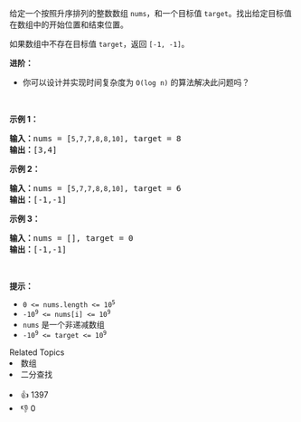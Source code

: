 <p>给定一个按照升序排列的整数数组 <code>nums</code>，和一个目标值 <code>target</code>。找出给定目标值在数组中的开始位置和结束位置。</p>

<p>如果数组中不存在目标值 <code>target</code>，返回 <code>[-1, -1]</code>。</p>

<p><strong>进阶：</strong></p>

<ul>
	<li>你可以设计并实现时间复杂度为 <code>O(log n)</code> 的算法解决此问题吗？</li>
</ul>

<p> </p>

<p><strong>示例 1：</strong></p>

<pre>
<strong>输入：</strong>nums = [<code>5,7,7,8,8,10]</code>, target = 8
<strong>输出：</strong>[3,4]</pre>

<p><strong>示例 2：</strong></p>

<pre>
<strong>输入：</strong>nums = [<code>5,7,7,8,8,10]</code>, target = 6
<strong>输出：</strong>[-1,-1]</pre>

<p><strong>示例 3：</strong></p>

<pre>
<strong>输入：</strong>nums = [], target = 0
<strong>输出：</strong>[-1,-1]</pre>

<p> </p>

<p><strong>提示：</strong></p>

<ul>
	<li><code>0 <= nums.length <= 10<sup>5</sup></code></li>
	<li><code>-10<sup>9</sup> <= nums[i] <= 10<sup>9</sup></code></li>
	<li><code>nums</code> 是一个非递减数组</li>
	<li><code>-10<sup>9</sup> <= target <= 10<sup>9</sup></code></li>
</ul>
<div><div>Related Topics</div><div><li>数组</li><li>二分查找</li></div></div><br><div><li>👍 1397</li><li>👎 0</li></div>